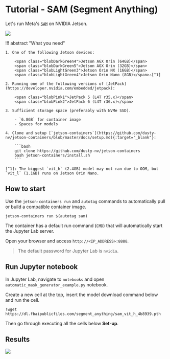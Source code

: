 # Tutorial - SAM (Segment Anything)

Let's run Meta's [`SAM`](https://github.com/facebookresearch/segment-anything) on NVIDIA Jetson.

![](.../images/sam_notebook.png)

!!! abstract "What you need"

    1. One of the following Jetson devices:

        <span class="blobDarkGreen4">Jetson AGX Orin (64GB)</span>
        <span class="blobDarkGreen5">Jetson AGX Orin (32GB)</span>
        <span class="blobLightGreen3">Jetson Orin NX (16GB)</span>
        <span class="blobLightGreen4">Jetson Orin Nano (8GB)</span>⚠️[^1]

    2. Running one of the following versions of [JetPack](https://developer.nvidia.com/embedded/jetpack):

        <span class="blobPink1">JetPack 5 (L4T r35.x)</span>
        <span class="blobPink2">JetPack 6 (L4T r36.x)</span>

    3. Sufficient storage space (preferably with NVMe SSD).

        - `6.8GB` for container image
        - Spaces for models

    4. Clone and setup [`jetson-containers`](https://github.com/dusty-nv/jetson-containers/blob/master/docs/setup.md){:target="_blank"}:
    
		```bash
		git clone https://github.com/dusty-nv/jetson-containers
		bash jetson-containers/install.sh
		``` 
		
    [^1]: The biggest `vit_h` (2.4GB) model may not ran due to OOM, but `vit_l` (1.1GB) runs on Jetson Orin Nano.
 

## How to start

Use the `jetson-containers run` and `autotag` commands to automatically pull or build a compatible container image.

```
jetson-containers run $(autotag sam)
```

The container has a default run command (`CMD`) that will automatically start the Jupyter Lab server.

Open your browser and access `http://<IP_ADDRESS>:8888`.

> The default password for Jupyter Lab is `nvidia`.

## Run Jupyter notebook

In Jupyter Lab, navigate to `notebooks` and open `automatic_mask_generator_example.py` notebook.

Create a new cell at the top, insert the model download command below and run the cell.

```
!wget https://dl.fbaipublicfiles.com/segment_anything/sam_vit_h_4b8939.pth
```

Then go through executing all the cells below **Set-up**.

## Results

![](.../images/sam_notebook.png)